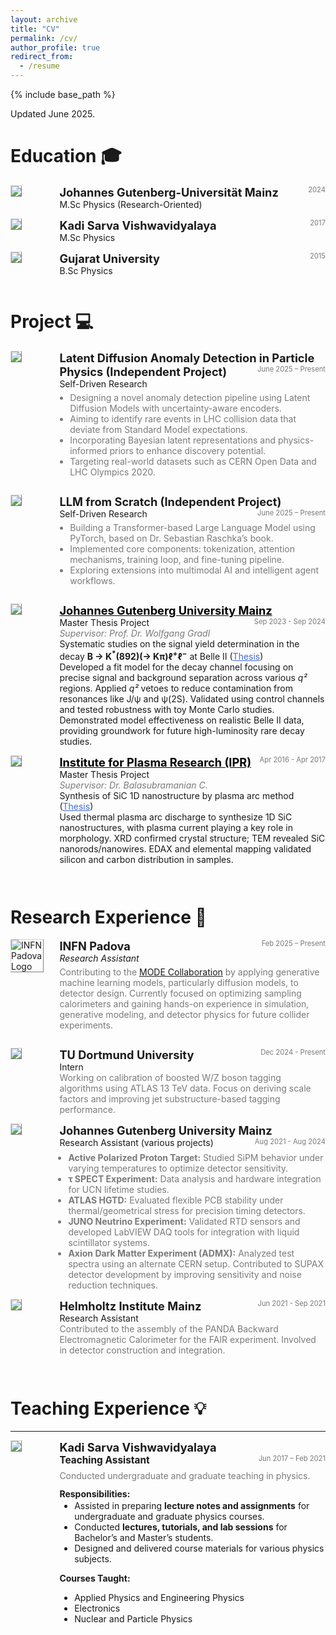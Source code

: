 ```yaml
---
layout: archive
title: "CV"
permalink: /cv/
author_profile: true
redirect_from:
  - /resume
---
```


{% include base_path %}

<!-- taken from https://emiliendupont.github.io/resume/  -->

Updated June 2025.

Education 🎓
======

<!-- M.Sc -->
<div style="display:flex;">

  <div style="flex:0.5; padding-right:5%">
    <img src="{{ site.url }}/images/resume/JGU.png" style="align:left; border: 1px solid #d3d3d3; border-style: outset;">
  </div>

  <div style="flex:4;">
    <p style="margin:0px">
      <b style="font-size: 130%;">Johannes Gutenberg-Universität Mainz</b>
      <span style="float:right; font-size:80%; color:#7a7a7a;">2024</span>
    </p>
    M.Sc Physics (Research-Oriented)
    <div style="color:#7a7a7a">
    </div>
  </div>
</div>
<hr style="height:1em; margin:0em; visibility:hidden;" />

<!-- M.Sc -->
<div style="display:flex;">

  <div style="flex:0.5; padding-right:5%">
    <img src="{{ site.url }}/images/resume/KSV.png" style="align:left; border: 1px solid #d3d3d3; border-style: outset;">
  </div>

  <div style="flex:4;">
    <p style="margin:0px">
      <b style="font-size: 130%;">Kadi Sarva Vishwavidyalaya</b>
      <span style="float:right; font-size:80%; color:#7a7a7a;">2017 </span>
    </p>
    M.Sc Physics
    <div style="color:#7a7a7a">
    </div>
  </div>
</div>
<hr style="height:1em; margin:0em; visibility:hidden;" />


<!-- B.Sc -->
<div style="display:flex;">

  <div style="flex:0.5; padding-right:5%">
    <img src="{{ site.url }}/images/resume/GU.png" style="align:left; border: 1px solid #d3d3d3; border-style: outset;">
  </div>

  <div style="flex:4;">
    <p style="margin:0px">
      <b style="font-size: 130%;">Gujarat University</b>
      <span style="float:right; font-size:80%; color:#7a7a7a;">2015 </span>
    </p>
    B.Sc Physics
    <div style="color:#7a7a7a">
    </div>
  </div>
</div>
<hr style="height:1em; margin:0em; visibility:hidden;" />



Project 💻
======
<!-- Anomaly Detection in Particle Physics Project -->
<div style="display:flex;">

  <div style="flex:0.5; padding-right:5%">
    <img src="{{ site.url }}images/resume/Anomaly.png" style="align:left; border: 1px solid #d3d3d3; border-style: outset;">
  </div>

  <div style="flex:4;">
    <p style="margin:0px">
      <b style="font-size: 130%;">Latent Diffusion Anomaly Detection in Particle Physics (Independent Project)</b>
      <span style="float:right; font-size:80%; color:#7a7a7a;">June 2025 – Present</span>
    </p>
    Self-Driven Research
    <ul style="margin-top: 5px; padding-left: 1.2em; color:#7a7a7a">
      <li>Designing a novel anomaly detection pipeline using Latent Diffusion Models with uncertainty-aware encoders.</li>
      <li>Aiming to identify rare events in LHC collision data that deviate from Standard Model expectations.</li>
      <li>Incorporating Bayesian latent representations and physics-informed priors to enhance discovery potential.</li>
      <li>Targeting real-world datasets such as CERN Open Data and LHC Olympics 2020.</li>
    </ul>
  </div>
</div>
<hr style="height:1em; margin:0em; visibility:hidden;" />


<!-- LLM from Scratch Project -->
<div style="display:flex;">

  <div style="flex:0.5; padding-right:5%">
    <img src="{{ site.url }}images/resume/llm.jpg" style="align:left; border: 1px solid #d3d3d3; border-style: outset;">
  </div>

  <div style="flex:4;">
    <p style="margin:0px">
      <b style="font-size: 130%;">LLM from Scratch (Independent Project)</b>
      <span style="float:right; font-size:80%; color:#7a7a7a;">June 2025 – Present</span>
    </p>
    Self-Driven Research
    <ul style="margin-top: 5px; padding-left: 1.2em; color:#7a7a7a">
      <li>Building a Transformer-based Large Language Model using PyTorch, based on Dr. Sebastian Raschka’s book.</li>
      <li>Implemented core components: tokenization, attention mechanisms, training loop, and fine-tuning pipeline.</li>
      <li>Exploring extensions into multimodal AI and intelligent agent workflows.</li>
    </ul>
  </div>
</div>
<hr style="height:1em; margin:0em; visibility:hidden;" />

<!-- JGU Mainz Master Thesis -->
<div style="display:flex;">

  <div style="flex:0.5; padding-right:5%">
    <img src="{{ site.url }}/images/resume/JGU.png" style="align:left; border: 1px solid #d3d3d3; border-style: outset;">
  </div>

  <div style="flex:4;">
    <p style="margin:0px">
      <b style="font-size: 130%;"><a href="https://www.uni-mainz.de/" target="_blank" style="color: black;">Johannes Gutenberg University Mainz</a></b>
      <span style="float:right; font-size:80%; color:#7a7a7a;">Sep 2023 - Sep 2024</span>
    </p>
    Master Thesis Project
    <div style="color:#7a7a7a">
      <i>Supervisor: Prof. Dr. Wolfgang Gradl</i>
    </div>
    <div>
      Systematic studies on the signal yield determination in the decay <b>B → K<sup>*</sup>(892)(→ Kπ)ℓ<sup>+</sup>ℓ<sup>−</sup></b> at Belle II 
      (<a href="https://www.dropbox.com/scl/fi/ac03vek7c21n0boqmjn9f/JGU_MT_Final.pdf?rlkey=34ryj05t0v9nmdlkft403lghk&st=sjq55f1q&dl=0" target="_blank" style="color:RoyalBlue;">Thesis</a>)<br/>
      Developed a fit model for the decay channel focusing on precise signal and background separation across various <i>q²</i> regions. Applied <i>q²</i> vetoes to reduce contamination from resonances like J/ψ and ψ(2S). Validated using control channels and tested robustness with toy Monte Carlo studies. Demonstrated model effectiveness on realistic Belle II data, providing groundwork for future high-luminosity rare decay studies.
    </div>
  </div>
</div>
<hr style="height:1em; margin:0em; visibility:hidden;" />

<!-- IPR Master Thesis -->
<div style="display:flex;">

  <div style="flex:0.5; padding-right:5%">
    <img src="{{ site.url }}/images/resume/ipr.png" style="align:left; border: 1px solid #d3d3d3; border-style: outset;">
  </div>

  <div style="flex:4;">
    <p style="margin:0px">
      <b style="font-size: 130%;"><a href="https://www.ipr.res.in/" target="_blank" style="color: black;">Institute for Plasma Research (IPR)</a></b>
      <span style="float:right; font-size:80%; color:#7a7a7a;">Apr 2016 - Apr 2017</span>
    </p>
    Master Thesis Project
    <div style="color:#7a7a7a">
      <i>Supervisor: Dr. Balasubramanian C.</i>
    </div>
    <div>
      Synthesis of SiC 1D nanostructure by plasma arc method 
      (<a href="https://www.dropbox.com/scl/fi/2reem9g2byskaq7mjzi6v/KSV-Master-Thesis.pdf?rlkey=k0ld4mff2rjxqk37s55aoz0eb&st=64a9llzx&dl=0" target="_blank" style="color:RoyalBlue;">Thesis</a>)<br/>
      Used thermal plasma arc discharge to synthesize 1D SiC nanostructures, with plasma current playing a key role in morphology. XRD confirmed crystal structure; TEM revealed SiC nanorods/nanowires. EDAX and elemental mapping validated silicon and carbon distribution in samples.
    </div>
  </div>
</div>
<hr style="height:2em; margin:0em; visibility:hidden;" />



Research Experience 💼
======
<!-- INFN Padova -->
<div style="display:flex; align-items: flex-start; margin-bottom: 1em;">

  <div style="flex:0.5; padding-right:5%;">
    <img src="{{ site.url }}/images/resume/INFN_Padova.png" alt="INFN Padova Logo" style="max-width:100%; border: 1px solid #d3d3d3; border-style: outset;">
  </div>

  <div style="flex:4;">
    <p style="margin:0px;">
      <b style="font-size: 130%;">INFN Padova</b>
      <span style="float:right; font-size: 80%; color: #7a7a7a;">Feb 2025 – Present</span>
    </p>
    <i>Research Assistant</i>
    <div style="color: #7a7a7a; margin-top: 5px;">
      Contributing to the <a href="https://mode-collaboration.github.io/" target="_blank">MODE Collaboration</a> by applying generative machine learning models, particularly diffusion models, to detector design. Currently focused on optimizing sampling calorimeters and gaining hands-on experience in simulation, generative modeling, and detector physics for future collider experiments.
    </div>
  </div>
</div>
<hr style="height:1em; margin:0em; visibility:hidden;" />

<!-- TU Dortmund -->
<div style="display:flex;">

  <div style="flex:0.5; padding-right:5%">
    <img src="{{ site.url }}/images/resume/TUD.png" style="align:left; border: 1px solid #d3d3d3; border-style: outset;">
  </div>

  <div style="flex:4;">
    <p style="margin:0px">
      <b style="font-size: 130%;">TU Dortmund University</b>
      <span style="float:right; font-size:80%; color:#7a7a7a;">Dec 2024 - Present</span>
    </p>
    Intern
    <div style="color:#7a7a7a">
      Working on calibration of boosted W/Z boson tagging algorithms using ATLAS 13 TeV data. Focus on deriving scale factors and improving jet substructure-based tagging performance.
    </div>
  </div>
</div>
<hr style="height:1em; margin:0em; visibility:hidden;" />

<!-- JGU Mainz -->
<div style="display:flex;">

  <div style="flex:0.5; padding-right:5%">
    <img src="{{ site.url }}/images/resume/JGU.png" style="align:left; border: 1px solid #d3d3d3; border-style: outset;">
  </div>

  <div style="flex:4;">
    <p style="margin:0px">
      <b style="font-size: 130%;">Johannes Gutenberg University Mainz</b>
      <span style="float:right; font-size:80%; color:#7a7a7a;">Aug 2021 - Aug 2024</span>
    </p>
    Research Assistant (various projects)
    <div style="color:#7a7a7a">
      <ul style="margin: 0.5em 0 0 1em; padding: 0;">
        <li><b>Active Polarized Proton Target:</b> Studied SiPM behavior under varying temperatures to optimize detector sensitivity.</li>
        <li><b>τ SPECT Experiment:</b> Data analysis and hardware integration for UCN lifetime studies.</li>
        <li><b>ATLAS HGTD:</b> Evaluated flexible PCB stability under thermal/geometrical stress for precision timing detectors.</li>
        <li><b>JUNO Neutrino Experiment:</b> Validated RTD sensors and developed LabVIEW DAQ tools for integration with liquid scintillator systems.</li>
        <li><b>Axion Dark Matter Experiment (ADMX):</b> Analyzed test spectra using an alternate CERN setup. Contributed to SUPAX detector development by improving sensitivity and noise reduction techniques.</li>
      </ul>
    </div>
  </div>
</div>
<hr style="height:1em; margin:0em; visibility:hidden;" />

<!-- HIM Mainz -->
<div style="display:flex;">

  <div style="flex:0.5; padding-right:5%">
    <img src="{{ site.url }}/images/resume/him.png" style="align:left; border: 1px solid #d3d3d3; border-style: outset;">
  </div>

  <div style="flex:4;">
    <p style="margin:0px">
      <b style="font-size: 130%;">Helmholtz Institute Mainz</b>
      <span style="float:right; font-size:80%; color:#7a7a7a;">Jun 2021 - Sep 2021</span>
    </p>
    Research Assistant
    <div style="color:#7a7a7a">
      Contributed to the assembly of the PANDA Backward Electromagnetic Calorimeter for the FAIR experiment. Involved in detector construction and integration.
    </div>
  </div>
</div>
<hr style="height:2em; margin:0em; visibility:hidden;" />

Teaching Experience 💡 
======
<hr style="margin-top: 0.5em; margin-bottom: 1em;" />

<!-- KSV Teaching Assistant -->
<div style="display:flex;">

  <div style="flex:0.5; padding-right:5%">
    <img src="{{ site.url }}/images/resume/KSV.png" style="align:left; border: 1px solid #d3d3d3; border-style: outset;">
  </div>

  <div style="flex:4;">
    <p style="margin:0px">
      <b style="font-size: 130%;">Kadi Sarva Vishwavidyalaya</b><br/>
      <b style="font-size: 110%;">Teaching Assistant</b>
      <span style="float:right; font-size:80%; color:#7a7a7a;">Jun 2017 – Feb 2021</span>
    </p>
    <div style="color:#7a7a7a; margin-top: 0.5em;">
      Conducted undergraduate and graduate teaching in physics.
    </div>
    <p style="margin:0.8em 0 0.2em 0;"><b>Responsibilities:</b></p>
    <ul style="margin-top: 0.2em;">
      <li>Assisted in preparing <b>lecture notes and assignments</b> for undergraduate and graduate physics courses.</li>
      <li>Conducted <b>lectures, tutorials, and lab sessions</b> for Bachelor’s and Master’s students.</li>
      <li>Designed and delivered course materials for various physics subjects.</li>
    </ul>
    <p style="margin:0.8em 0 0.2em 0;"><b>Courses Taught:</b></p>
    <ul>
      <li>Applied Physics and Engineering Physics</li>
      <li>Electronics</li>
      <li>Nuclear and Particle Physics</li>
    </ul>
  </div>
</div>
<hr style="height:2em; margin:0em; visibility:hidden;" />

<!--   
Awards 
======
<ul>
  <li>
    <b>Knight-Hennessy Scholarship </b>
    <span style="float:right; font-size:80%; color:#7a7a7a;">2021</span> <br>
    <i>PhD funding</i>
  </li>
<!-- 
  <li>
    <b>Cambridge' Department of Engineering Scholarship </b>
    <span style="float:right; font-size:80%; color:#7a7a7a;">2018</span> <br>
    <i>MPhil funding</i>
  </li>
<!-- 
  <li>
    <b>Valedictorian </b>
    <span style="float:right; font-size:80%; color:#7a7a7a;">2018</span> <br>
    <i>MPhil funding</i>
  </li> -->

  <!-- <li>
    <b>Silicon Valley Startup Camp</b>
    <span style="float:right; font-size:80%;color:#7a7a7a;">2018</span> <br>
    <i>Trip organized for rising Swiss entrepreneurs.</i>
  </li> -->
